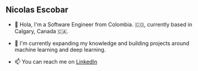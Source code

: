  ## Nicolas Escobar

- 👋 Hola, I'm a Software Engineer from Colombia. 🇨🇴, currently based in Calgary, Canada 🇨🇦.

- 🔭 I'm currently expanding my knowledge and building projects around machine learning and deep learning.

- 📫 You can reach me on [LinkedIn](https://www.linkedin.com/in/nicolasescobarcruz/)
